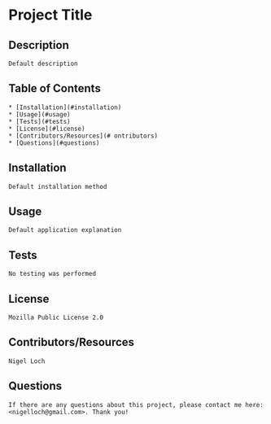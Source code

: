 #  Project Title

      

##  Description

    Default description

##  Table of Contents
    * [Installation](#installation)
    * [Usage](#usage)
    * [Tests](#tests)
    * [License](#license)
    * [Contributors/Resources](# ontributors)
    * [Questions](#questions)

##  Installation

    Default installation method

##  Usage

    Default application explanation

##  Tests

    No testing was performed

##  License

    Mozilla Public License 2.0

##  Contributors/Resources

    Nigel Loch

##  Questions

    If there are any questions about this project, please contact me here: <nigelloch@gmail.com>. Thank you!
